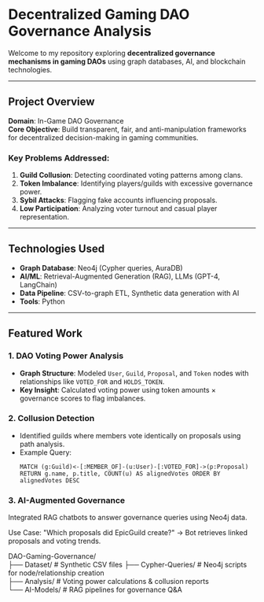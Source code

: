 # Decentralized Gaming DAO Governance Analysis 

Welcome to my repository exploring **decentralized governance mechanisms in gaming DAOs** using graph databases, AI, and blockchain technologies.

---

## Project Overview  
**Domain**: In-Game DAO Governance  
**Core Objective**: Build transparent, fair, and anti-manipulation frameworks for decentralized decision-making in gaming communities.  

### Key Problems Addressed:  
1. **Guild Collusion**: Detecting coordinated voting patterns among clans.  
2. **Token Imbalance**: Identifying players/guilds with excessive governance power.  
3. **Sybil Attacks**: Flagging fake accounts influencing proposals.  
4. **Low Participation**: Analyzing voter turnout and casual player representation.  

---

## Technologies Used  
- **Graph Database**: Neo4j (Cypher queries, AuraDB)  
- **AI/ML**: Retrieval-Augmented Generation (RAG), LLMs (GPT-4, LangChain)  
- **Data Pipeline**: CSV-to-graph ETL, Synthetic data generation with AI  
- **Tools**: Python
---

## Featured Work  

### 1. **DAO Voting Power Analysis**  
- **Graph Structure**: Modeled `User`, `Guild`, `Proposal`, and `Token` nodes with relationships like `VOTED_FOR` and `HOLDS_TOKEN`.  
- **Key Insight**: Calculated voting power using token amounts × governance scores to flag imbalances.  

### 2. **Collusion Detection**  
- Identified guilds where members vote identically on proposals using path analysis.  
- Example Query:  
  ```cypher
  MATCH (g:Guild)<-[:MEMBER_OF]-(u:User)-[:VOTED_FOR]->(p:Proposal)
  RETURN g.name, p.title, COUNT(u) AS alignedVotes ORDER BY alignedVotes DESC

###  3. AI-Augmented Governance
Integrated RAG chatbots to answer governance queries using Neo4j data.

Use Case: "Which proposals did EpicGuild create?" → Bot retrieves linked proposals and voting trends.

DAO-Gaming-Governance/  
├── Dataset/               # Synthetic CSV files 
├── Cypher-Queries/        # Neo4j scripts for node/relationship creation  
├── Analysis/              # Voting power calculations & collusion reports  
└── AI-Models/             # RAG pipelines for governance Q&A  
